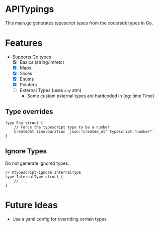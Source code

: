 # APITypings

This main.go generates typescript types from the codersdk types in Go.

# Features

- Supports Go types
  - [x] Basics (string/int/etc)
  - [x] Maps
  - [x] Slices
  - [x] Enums
  - [x] Pointers
  - [ ] External Types (uses `any` atm)
    - Some custom external types are hardcoded in (eg: time.Time)


## Type overrides

```golang
type Foo struct {
	// Force the typescript type to be a number
	CreatedAt time.Duration `json:"created_at" typescript:"number"`
}
```

## Ignore Types

Do not generate ignored types.

```golang
// @typescript-ignore InternalType
type InternalType struct {
	// ...
}
```

# Future Ideas

- Use a yaml config for overriding certain types
